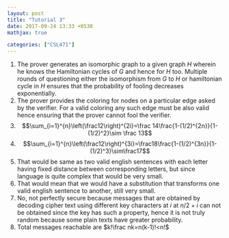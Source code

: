 ```yaml
---
layout: post
title: "Tutorial 3"
date: 2017-09-24 13:33 +0530
mathjax: true

categories: ["CSL471"]
---
```

1. The prover generates an isomorphic graph to a given graph $H$ wherein he knows the Hamiltonian cycles of $G$ and hence for $H$ too. Multiple rounds of questioning either the isomorphism from $G$ to $H$ or hamiltonian cycle in $H$ ensures that the probability of fooling decreases exponentially.
2. The prover provides the coloring for nodes on a particular edge asked by the verifier. For a valid coloring any such edge must be also valid hence ensuring that the prover cannot fool the verifier.
3. $$\sum_{i=1}^{n}\left(\frac12\right)^{2i}=\frac 14\frac{1-(1/2)^{2n}}{1-(1/2)^2}\sim \frac 13$$
4. $$\sum_{i=1}^{n}\left(\frac12\right)^{3i}=\frac18\frac{1-(1/2)^{3n}}{1-(1/2)^3}\sim\frac17$$
5. That would be same as two valid english sentences with each letter having fixed distance between corresponding letters, but since language is quite complex that would be very small.
6. That would mean that we would have a substitution that transforms one valid english sentence to another, still very small.
7. No, not perfectly secure because messages that are obtained by decoding cipher text using different key characters at $i$ at $n/2+i$ can not be obtained since the key has such a property, hence it is not truly random because some plain texts have greater probability.
8. Total messages reachable are $k!\frac nk=n(k-1)!<n!$
